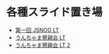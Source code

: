 # 各種スライド置き場

- [第一回 JSNOG LT](https://harusame.tech/slides/JSNOG-LT-1/JSNOG-LT-1-Slide.html)
- [うんちゃま懇親会 LT](https://harusame.tech/slides/unchama-LT/unchama-LT.html)
- [うんちゃま懇親会 LT 2](https://harusame.tech/slides/unchama-LT-2/unchama-LT-2.html)
